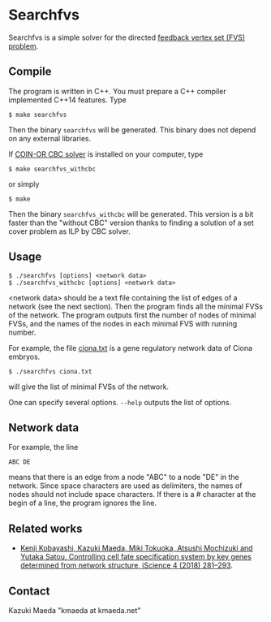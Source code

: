 # Searchfvs

Searchfvs is a simple solver for the directed [feedback vertex set (FVS) problem](https://en.wikipedia.org/wiki/Feedback_vertex_set).

## Compile

The program is written in C++. You must prepare a C++ compiler implemented C++14 features.
Type

    $ make searchfvs

Then the binary `searchfvs` will be generated. This binary does not depend on
any external libraries.

If [COIN-OR CBC solver](https://github.com/coin-or/Cbc) is installed on your computer,
type

    $ make searchfvs_withcbc

or simply

    $ make

Then the binary `searchfvs_withcbc` will be generated.
This version is a bit faster than the &quot;without CBC&quot; version
thanks to finding a solution of a set cover problem as ILP by CBC solver.

## Usage

    $ ./searchfvs [options] <network data>
    $ ./searchfvs_withcbc [options] <network data>

&lt;network data&gt; should be a text file containing the list of edges of a network
(see the next section). Then the program finds all the minimal FVSs of
the network. The program outputs first the number of nodes of minimal FVSs,
and the names of the nodes in each minimal FVS with running number.

For example, the file [ciona.txt](https://github.com/kmaed/searchfvs/blob/master/ciona.txt) is a gene regulatory network data of Ciona embryos.

    $ ./searchfvs ciona.txt

will give the list of minimal FVSs of the network.

One can specify several options. `--help` outputs the list of options.

## Network data

For example, the line

    ABC DE

means that there is an edge from a node "ABC" to a node "DE" in the network.
Since space characters are used as delimiters, the names of nodes should not
include space characters. If there is a # character at the begin of a line,
the program ignores the line.

## Related works

* [Kenji Kobayashi, Kazuki Maeda, Miki Tokuoka, Atsushi Mochizuki and Yutaka Satou, Controlling cell fate specification system by key genes determined from network structure, iScience 4 (2018) 281–293](https://doi.org/10.1016/j.isci.2018.05.004).

## Contact

Kazuki Maeda "kmaeda at kmaeda.net"
